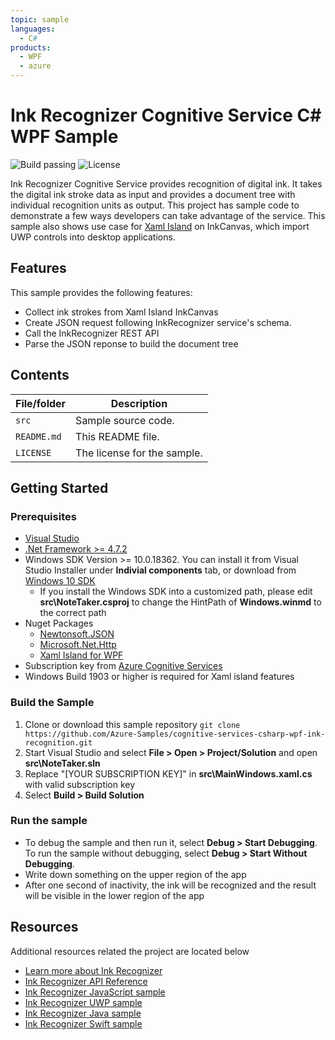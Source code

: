 ```yaml
---
topic: sample
languages:
  - C#
products:
  - WPF
  - azure
---
```


# Ink Recognizer Cognitive Service C# WPF Sample

![Build passing](https://img.shields.io/badge/build-passing-brightgreen.svg) ![License](https://img.shields.io/badge/license-MIT-green.svg)

Ink Recognizer Cognitive Service provides recognition of digital ink. It takes the digital ink stroke data as input and provides a document tree with individual recognition units as output. This project has sample code to demonstrate a few ways developers can take advantage of the service. This sample also shows use case for [Xaml Island](https://docs.microsoft.com/en-us/windows/uwp/xaml-platform/xaml-host-controls) on InkCanvas, which import UWP controls into desktop applications.

## Features

This sample provides the following features:

* Collect ink strokes from Xaml Island InkCanvas
* Create JSON request following InkRecognizer service's schema.
* Call the InkRecognizer REST API
* Parse the JSON reponse to build the document tree

## Contents

| File/folder | Description |
|-------------|-------------|
| `src`       | Sample source code. |
| `README.md` | This README file. |
| `LICENSE`   | The license for the sample. |

## Getting Started

### Prerequisites

* [Visual Studio](https://docs.microsoft.com/en-us/visualstudio/install/install-visual-studio)
* [.Net Framework >= 4.7.2](https://dotnet.microsoft.com/download/dotnet-framework)
* Windows SDK Version >= 10.0.18362. You can install it from Visual Studio Installer under **Indivial components** tab, or download from [Windows 10 SDK](https://developer.microsoft.com/en-us/windows/downloads/windows-10-sdk)
  * If you install the Windows SDK into a customized path, please edit **src\NoteTaker.csproj** to change the HintPath of **Windows.winmd** to the correct path
* Nuget Packages
  * [Newtonsoft.JSON](https://www.newtonsoft.com/json)
  * [Microsoft.Net.Http](https://www.nuget.org/packages/Microsoft.Net.Http/)
  * [Xaml Island for WPF](https://www.nuget.org/packages/Microsoft.Toolkit.Wpf.UI.Controls)
* Subscription key from [Azure Cognitive Services](https://docs.microsoft.com/en-us/azure/cognitive-services/authentication)
* Windows Build 1903 or higher is required for Xaml island features

### Build the Sample

1. Clone or download this sample repository `git clone https://github.com/Azure-Samples/cognitive-services-csharp-wpf-ink-recognition.git`
2. Start Visual Studio and select **File > Open > Project/Solution** and open **src\NoteTaker.sln**
3. Replace "[YOUR SUBSCRIPTION KEY]" in **src\MainWindows.xaml.cs** with valid subscription key
4. Select **Build > Build Solution**

### Run the sample

* To debug the sample and then run it, select **Debug > Start Debugging**. To run the sample without debugging, select **Debug > Start Without Debugging**.
* Write down something on the upper region of the app
* After one second of inactivity, the ink will be recognized and the result will be visible in the lower region of the app

## Resources

Additional resources related the project are located below

* [Learn more about Ink Recognizer](http://go.microsoft.com/fwlink/?LinkID=2084782)
* [Ink Recognizer API Reference](http://go.microsoft.com/fwlink/?LinkID=2085147)
* [Ink Recognizer JavaScript sample](https://github.com/Azure-Samples/cognitive-services-REST-api-samples/tree/master/javascript/InkRecognition/javascript-app)
* [Ink Recognizer UWP sample](https://github.com/Azure-Samples/cognitive-services-REST-api-samples/tree/master/dotnet/InkRecognition/uwp-app)
* [Ink Recognizer Java sample](https://github.com/Azure-Samples/cognitive-services-REST-api-samples/tree/master/java/InkRecognition/android-sample-app)
* [Ink Recognizer Swift sample](https://github.com/Azure-Samples/cognitive-services-REST-api-samples/tree/master/swift/InkRecognition)